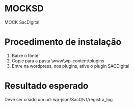 # MOCKSD
MOCK SacDigital

# Procedimento de instalação

1) Baixe o fonte
2) Copie para a pasta \www\wp-content\plugins
3) Entre na wordpress, nos plugins, ative o plugin SACDigital


Resultado esperado
==================

Deve ser criado um url: wp-json/SacD/v1/registra_log

